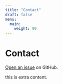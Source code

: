 ```yaml
---
title: "Contact"
draft: false
menu:
  main:
    weight: 90
---
```


# Contact

[Open an issue](https://github.com/ashfujiyama/hugo-mock-landing-page/issues) on GitHub.

this is extra content.

